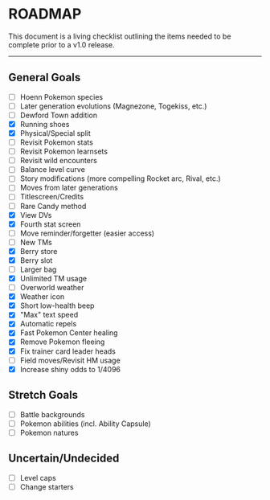 # ROADMAP

This document is a living checklist outlining the items needed to be complete prior to a v1.0 release.

---


## General Goals

- [ ] Hoenn Pokemon species
- [ ] Later generation evolutions (Magnezone, Togekiss, etc.)
- [ ] Dewford Town addition
- [x] Running shoes
- [x] Physical/Special split
- [ ] Revisit Pokemon stats
- [ ] Revisit Pokemon learnsets
- [ ] Revisit wild encounters
- [ ] Balance level curve
- [ ] Story modifications (more compelling Rocket arc, Rival, etc.)
- [ ] Moves from later generations
- [ ] Titlescreen/Credits
- [ ] Rare Candy method
- [x] View DVs 
- [x] Fourth stat screen
- [ ] Move reminder/forgetter (easier access)
- [ ] New TMs
- [x] Berry store
- [x] Berry slot
- [ ] Larger bag
- [x] Unlimited TM usage
- [ ] Overworld weather
- [x] Weather icon
- [x] Short low-health beep
- [x] "Max" text speed
- [x] Automatic repels
- [x] Fast Pokemon Center healing
- [x] Remove Pokemon fleeing
- [x] Fix trainer card leader heads
- [ ] Field moves/Revisit HM usage
- [x] Increase shiny odds to 1/4096

## Stretch Goals

- [ ] Battle backgrounds
- [ ] Pokemon abilities (incl. Ability Capsule)
- [ ] Pokemon natures 

## Uncertain/Undecided

- [ ] Level caps
- [ ] Change starters
